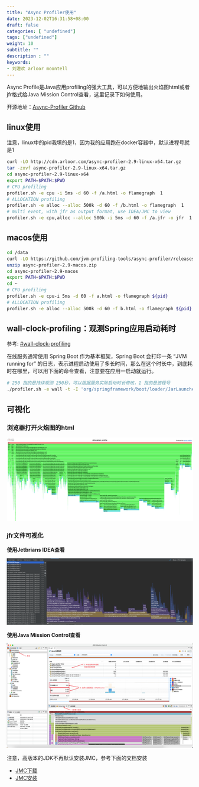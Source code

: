 ```yaml
---
title: "Async Profiler使用"
date: 2023-12-02T16:31:58+08:00
draft: false
categories: [ "undefined"]
tags: ["undefined"]
weight: 10
subtitle: ""
description : ""
keywords:
- 刘港欢 arloor moontell
---
```


Async Profile是Java应用profiling的强大工具，可以方便地输出火焰图html或者jfr格式给Java Mission Control查看，这里记录下如何使用。
<!--more-->

开源地址：[Async-Profiler Github](https://github.com/async-profiler/async-profiler)

## linux使用

注意，linux中的pid我填的是1，因为我的应用跑在docker容器中，默认进程号就是1

```bash
curl -LO http://cdn.arloor.com/async-profiler-2.9-linux-x64.tar.gz
tar -zxvf async-profiler-2.9-linux-x64.tar.gz
cd async-profiler-2.9-linux-x64
export PATH=$PATH:$PWD
# CPU profiling
profiler.sh -e cpu -i 5ms -d 60 -f /a.html -o flamegraph  1
# ALLOCATION profiling
profiler.sh -e alloc --alloc 500k -d 60 -f /b.html -o flamegraph  1
# multi event, with jfr as output format, use IDEA/JMC to view
profiler.sh -e cpu,alloc --alloc 500k -i 5ms -d 60 -f /a.jfr -o jfr  1
```

## macos使用

```bash
cd /data
curl -LO https://github.com/jvm-profiling-tools/async-profiler/releases/download/v2.9/async-profiler-2.9-macos.zip
unzip async-profiler-2.9-macos.zip
cd async-profiler-2.9-macos
export PATH=$PATH:$PWD
cd ~
# CPU profiling
profiler.sh -e cpu-i 5ms -d 60 -f a.html -o flamegraph ${pid}
# ALLOCATION profiling
profiler.sh -e alloc --alloc 500k -d 60 -f b.html -o flamegraph ${pid}
```

## wall-clock-profiling：观测Spring应用启动耗时

参考: [#wall-clock-profiling](https://github.com/async-profiler/async-profiler#wall-clock-profiling)

在线服务通常使用 Spring Boot 作为基本框架，Spring Boot 会打印一条 “JVM running for” 的日志，表示进程启动使用了多长时间，那么在这个时长中，到底耗时在哪里，可以用下面的命令查看，注意要在应用一启动就运行。

```bash
# 250 指的是持续观测 250秒，可以根据服务实际启动时长修改，1 指的是进程号⁢
./profiler.sh -e wall -t -I 'org/springframework/boot/loader/JarLauncher.main' -f a.html -d 250 1
```

## 可视化

### 浏览器打开火焰图的html

![Alt text](/img/async-profiler-alloc-flamescope.png)

### jfr文件可视化

**使用Jetbrians IDEA查看**

![Alt text](/img/jfr-idea-view.png)


**使用Java Mission Control查看**

![Alt text](/img/jfr-JMC-view.png)

注意，高版本的JDK不再默认安装JMC，参考下面的文档安装

- [JMC下载](https://www.oracle.com/java/technologies/javase/products-jmc8-downloads.html)
- [JMC安装](https://www.oracle.com/java/technologies/javase/jmc8-install.html)

